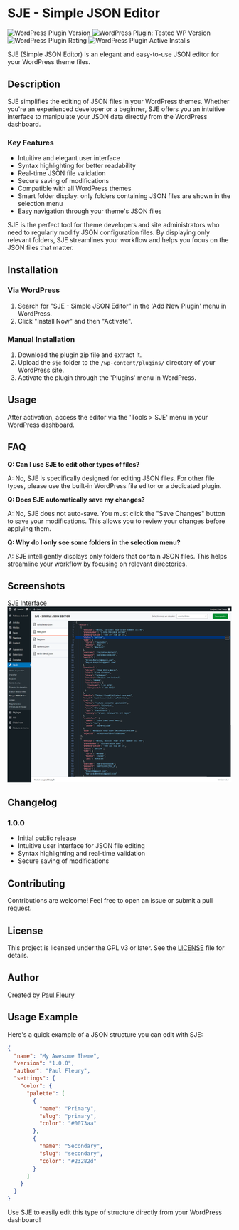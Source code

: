 # SJE - Simple JSON Editor

![WordPress Plugin Version](https://img.shields.io/wordpress/plugin/v/sje-simple-json-editor?style=flat-square)
![WordPress Plugin: Tested WP Version](https://img.shields.io/wordpress/plugin/tested/sje-simple-json-editor?style=flat-square)
![WordPress Plugin Rating](https://img.shields.io/wordpress/plugin/rating/sje-simple-json-editor?style=flat-square)
![WordPress Plugin Active Installs](https://img.shields.io/wordpress/plugin/installs/sje-simple-json-editor?style=flat-square)

SJE (Simple JSON Editor) is an elegant and easy-to-use JSON editor for your WordPress theme files.

## Description

SJE simplifies the editing of JSON files in your WordPress themes. Whether you're an experienced developer or a beginner, SJE offers you an intuitive interface to manipulate your JSON data directly from the WordPress dashboard.

### Key Features

- Intuitive and elegant user interface
- Syntax highlighting for better readability
- Real-time JSON file validation
- Secure saving of modifications
- Compatible with all WordPress themes
- Smart folder display: only folders containing JSON files are shown in the selection menu
- Easy navigation through your theme's JSON files

SJE is the perfect tool for theme developers and site administrators who need to regularly modify JSON configuration files. By displaying only relevant folders, SJE streamlines your workflow and helps you focus on the JSON files that matter.

## Installation

### Via WordPress

1. Search for "SJE - Simple JSON Editor" in the 'Add New Plugin' menu in WordPress.
2. Click "Install Now" and then "Activate".

### Manual Installation

1. Download the plugin zip file and extract it.
2. Upload the `sje` folder to the `/wp-content/plugins/` directory of your WordPress site.
3. Activate the plugin through the 'Plugins' menu in WordPress.

## Usage

After activation, access the editor via the 'Tools > SJE' menu in your WordPress dashboard.

## FAQ

**Q: Can I use SJE to edit other types of files?**

A: No, SJE is specifically designed for editing JSON files. For other file types, please use the built-in WordPress file editor or a dedicated plugin.

**Q: Does SJE automatically save my changes?**

A: No, SJE does not auto-save. You must click the "Save Changes" button to save your modifications. This allows you to review your changes before applying them.

**Q: Why do I only see some folders in the selection menu?**

A: SJE intelligently displays only folders that contain JSON files. This helps streamline your workflow by focusing on relevant directories.


## Screenshots

SJE Interface
![SJE Interface](assets/screenshot-1.png)

## Changelog

### 1.0.0
- Initial public release
- Intuitive user interface for JSON file editing
- Syntax highlighting and real-time validation
- Secure saving of modifications

## Contributing

Contributions are welcome! Feel free to open an issue or submit a pull request.

## License

This project is licensed under the GPL v3 or later. See the [LICENSE](https://www.gnu.org/licenses/gpl-3.0.html) file for details.

## Author

Created by [Paul Fleury](https://paulfleury.fr)

## Usage Example

Here's a quick example of a JSON structure you can edit with SJE:

```json
{
  "name": "My Awesome Theme",
  "version": "1.0.0",
  "author": "Paul Fleury",
  "settings": {
    "color": {
      "palette": [
        {
          "name": "Primary",
          "slug": "primary",
          "color": "#0073aa"
        },
        {
          "name": "Secondary",
          "slug": "secondary",
          "color": "#23282d"
        }
      ]
    }
  }
}
```

Use SJE to easily edit this type of structure directly from your WordPress dashboard!